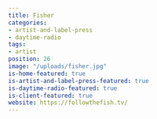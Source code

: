 ```yaml
---
title: Fisher
categories:
- artist-and-label-press
- daytime-radio
tags:
- artist
position: 26
image: "/uploads/fisher.jpg"
is-home-featured: true
is-artist-and-label-press-featured: true
is-daytime-radio-featured: true
is-client-featured: true
website: https://followthefish.tv/
---
```


